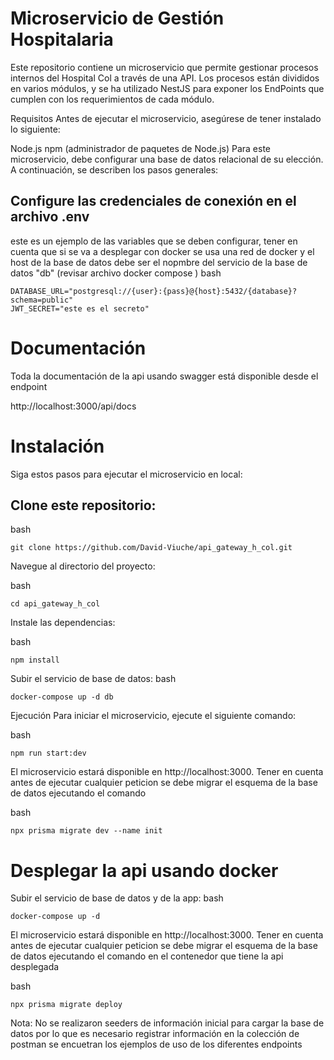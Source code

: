 # Microservicio de Gestión Hospitalaria
Este repositorio contiene un microservicio que permite gestionar procesos internos del Hospital Col a través de una API. Los procesos están divididos en varios módulos, y se ha utilizado NestJS para exponer los EndPoints que cumplen con los requerimientos de cada módulo.

Requisitos
Antes de ejecutar el microservicio, asegúrese de tener instalado lo siguiente:

Node.js
npm (administrador de paquetes de Node.js)
Para este microservicio, debe configurar una base de datos relacional de su elección. A continuación, se describen los pasos generales:


## Configure las credenciales de conexión en el archivo .env

este es un ejemplo de las variables que se deben configurar, tener en cuenta que si se va a desplegar con docker se usa una red de docker y el host de la base de datos debe ser el nopmbre del servicio de la base de datos "db" (revisar archivo docker compose )
bash
```
DATABASE_URL="postgresql://{user}:{pass}@{host}:5432/{database}?schema=public"
JWT_SECRET="este es el secreto"
```

# Documentación

Toda la documentación de la api usando swagger está disponible desde el endpoint 

http://localhost:3000/api/docs 

# Instalación
Siga estos pasos para ejecutar el microservicio en local:

## Clone este repositorio:

bash
```
git clone https://github.com/David-Viuche/api_gateway_h_col.git
```

Navegue al directorio del proyecto:

bash
```
cd api_gateway_h_col
```

Instale las dependencias:

bash
```
npm install
```

Subir el servicio de base de datos:
bash
```
docker-compose up -d db
```

Ejecución
Para iniciar el microservicio, ejecute el siguiente comando:

bash
```
npm run start:dev
```
El microservicio estará disponible en http://localhost:3000. Tener en cuenta antes de ejecutar cualquier peticion se debe migrar el esquema de la base de datos ejecutando el comando 

bash
```
npx prisma migrate dev --name init
```

# Desplegar la api usando docker

Subir el servicio de base de datos y de la app:
bash
```
docker-compose up -d
```

El microservicio estará disponible en http://localhost:3000. Tener en cuenta antes de ejecutar cualquier peticion se debe migrar el esquema de la base de datos ejecutando el comando en el contenedor que tiene la api desplegada

bash
```
npx prisma migrate deploy
```

Nota: No se realizaron seeders de información inicial para cargar la base de datos por lo que es necesario registrar información en la colección de postman se encuetran los ejemplos de uso de los diferentes endpoints 
